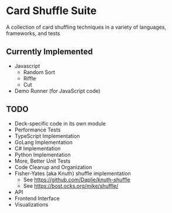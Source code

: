 # Card Shuffle Suite
A collection of card shuffling techniques in a variety of languages, frameworks, and tests

## Currently Implemented
* Javascript
  * Random Sort
  * Riffle
  * Cut
* Demo Runner (for JavaScript code)

## TODO
* Deck-specific code in its own module
* Performance Tests
* TypeScript Implementation
* GoLang Implementation
* C# Implementation
* Python Implementation
* More, Better Unit Tests
* Code Cleanup and Organization
* Fisher-Yates (aka Knuth) shuffle implementation
  * See https://github.com/Daplie/knuth-shuffle
  * See https://bost.ocks.org/mike/shuffle/
* API
* Frontend Interface
* Visualizations